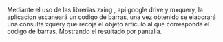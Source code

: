Mediante el uso de las librerias zxing , api google drive y mxquery,
la aplicacion escaneará un codigo de barras,
una vez obtenido se elaborará una consulta xquery que recoja el objeto articulo al que corresponda el codigo de barras.
Mostrando el resultado por pantalla.